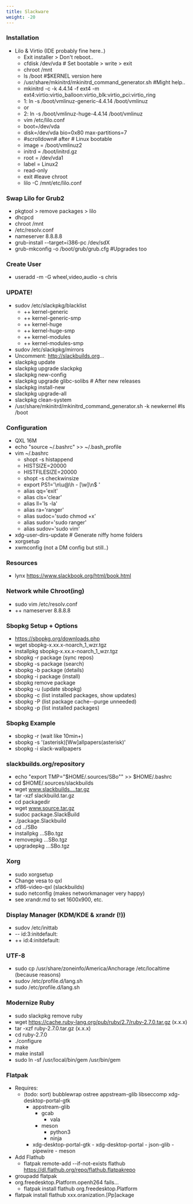 ```yaml
---
title: Slackware
weight: -20
---
```


### Installation
- Lilo & Virtio (IDE probably fine here..)
    - Exit installer > Don't reboot..
    - cfdisk /dev/vda # Set bootable > write > exit
    - chroot /mnt
    - ls /boot #$KERNEL version here
    - /usr/share/mkinitrd/mkinitrd_command_generator.sh #Might help..
    - mkinitrd -c -k 4.4.14 -f ext4 -m ext4:virtio:virtio_balloon:virtio_blk:virtio_pci:virtio_ring
    - 1: ln -s /boot/vmlinuz-generic-4.4.14 /boot/vmlinuz
    - or
    - 2: ln -s /boot/vmlinuz-huge-4.4.14 /boot/vmlinuz
    - vim /etc/lilo.conf
    - boot=/dev/vda
    - disk=/dev/vda bio=0x80 max-partitions=7
    - #scrolldown# after # Linux bootable
    - image = /boot/vmlinuz2
    - initrd = /boot/initrd.gz
    - root = /dev/vda1
    - label = Linux2
    - read-only
    - exit #leave chroot
    - lilo -C /mnt/etc/lilo.conf

### Swap Lilo for Grub2
- pkgtool > remove packages > lilo
- dhcpcd
- chroot /mnt
- /etc/resolv.conf
- nameserver 8.8.8.8
- grub-install \--target=i386-pc /dev/sdX
- grub-mkconfig -o /boot/grub/grub.cfg #Upgrades too

### Create User
- useradd -m -G wheel,video,audio -s chris

### UPDATE!
- sudov /etc/slackpkg/blacklist
    - ++ kernel-generic
    - ++ kernel-generic-smp
    - ++ kernel-huge
    - ++ kernel-huge-smp
    - ++ kernel-modules
    - ++ kernel-modules-smp
- sudov /etc/slackpkg/mirrors
- Uncomment: http://slackbuilds.org...
- slackpkg update
- slackpkg upgrade slackpkg
- slackpkg new-config
- slackpkg upgrade glibc-solibs # After new releases
- slackpkg install-new
- slackpkg upgrade-all
- slackpkg clean-system
- /usr/share/mkinitrd/mkinitrd_command_generator.sh -k newkernel #ls /boot

### Configuration
- QXL 16M
- echo "source ~/.bashrc" >> ~/.bash_profile
- vim ~/.bashrc
    - shopt -s histappend
    - HISTSIZE=20000
    - HISTFILESIZE=20000
    - shopt -s checkwinsize
    - export PS1='\n\u@\h - [\w]\n$ '
    - alias qq='exit'
    - alias cls='clear'
    - alias ll='ls -la'
    - alias ra='ranger'
    - alias sudoc='sudo chmod +x'
    - alias sudor='sudo ranger'
    - alias sudov='sudo vim'
- xdg-user-dirs-update # Generate niffy home folders
- xorgsetup
- xwmconfig (not a DM config but still..)

### Resources
- lynx https://www.slackbook.org/html/book.html

### Network while Chroot(ing)
- sudo vim /etc/resolv.conf
- ++ nameserver 8.8.8.8

### Sbopkg Setup + Options
- https://sbopkg.org/downloads.php
- wget sbopkg-x.xx.x-noarch\_1\_wzr.tgz
- installpkg sbopkg-x.xx.x-noarch\_1\_wzr.tgz
- sbopkg -r package (sync repos)
- sbopkg -s package (search)
- sbopkg -b package (details)
- sbopkg -i package (install)
- sbopkg remove package
- sbopkg -u (update sbopkg)
- sbopkg -c (list installed packages, show updates)
- sbopkg -P (list package cache--purge unneeded)
- sbopkg -p (list installed packages)

### Sbopkg Example
- sbopkg -r (wait like 10min+)
- sbopkg -s '(asterisk)[Ww]allpapers(asterisk)'
- sbopkg -i slack-wallpapers

### slackbuilds.org/repository
- echo "export TMP="$HOME/.sources/SBo"" >> $HOME/.bashrc
- cd $HOME/.sources/slackbuilds
- wget www.slackbuilds....tar.gz
- tar -xzf slackbuild.tar.gz
- cd packagedir
- wget www.source.tar.gz
- sudoc package.SlackBuild
- ./package.Slackbuild
- cd ../SBo
- installpkg ...SBo.tgz
- removepkg ...SBo.tgz
- upgradepkg ...SBo.tgz

### Xorg
- sudo xorgsetup
- Change vesa to qxl
- xf86-video-qxl (slackbuilds)
- sudo netconfig (makes networkmanager very happy)
- see xrandr.md to set 1600x900, etc.

### Display Manager (KDM/KDE & xrandr (!))
- sudov /etc/inittab
- \-- id:3:initdefault:
- ++ id:4:initdefault:

### UTF-8
- sudo cp /usr/share/zoneinfo/America/Anchorage /etc/localtime (because reasons)
- sudov /etc/profile.d/lang.sh
- sudo /etc/profile.d/lang.sh

### Modernize Ruby
- sudo slackpkg remove ruby
- wget https://cache.ruby-lang.org/pub/ruby/2.7/ruby-2.7.0.tar.gz (x.x.x)
- tar -xzf ruby-2.7.0.tar.gz (x.x.x)
- cd ruby-2.7.0
- ./configure
- make
- make install
- sudo ln -sf /usr/local/bin/gem /usr/bin/gem

### Flatpak
- Requires:
    - (todo: sort) bubblewrap ostree appstream-glib libseccomp xdg-desktop-portal-gtk
        - appstream-glib
            - gcab
                - vala
            - meson
                - python3
                - ninja
        - xdg-desktop-portal-gtk
                - xdg-desktop-portal
                    - json-glib
                    - pipewire
                        - meson
- Add Flathub
    - flatpak remote-add --if-not-exists flathub https://dl.flathub.org/repo/flathub.flatpakrepo
- groupadd flatpak
- org.freedesktop.Platform.openh264 fails...
    - flatpak install flathub org.freedesktop.Platform
- flatpak install flathub xxx.oranization.[Pp]ackage
